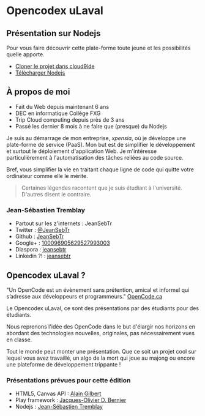 # Opencodex uLaval

## Présentation sur Nodejs
Pour vous faire découvrir cette plate-forme toute jeune et les possibilités quelle apporte.

 * [Cloner le projet dans cloud9ide](http://c9.io/jeansebtr/opencodex-ulaval-0)
 * [Télécharger Nodejs](http://nodejs.org/#download)

## À propos de moi
 * Fait du Web depuis maintenant 6 ans
 * DEC en informatique Collège FXG
 * Trip Cloud computing depuis près de 3 ans
 * Passé les dernier 8 mois à ne faire que (presque) du Nodejs

Je suis au démarrage de mon entreprise, _xpensia_, où je développe une plate-forme de service (PaaS).
Mon but est de simplifier le développement et surtout le déploiement d'application Web.
Je m'intéresse particulièrement à l'automatisation des tâches reliées au code source.

Bref, vous simplifier la vie en traitant chaque ligne de code qui quitte votre ordinateur comme elle le mérite.


> Certaines légendes racontent que je suis étudiant à l'université. D'autres disent le contraire.

### Jean-Sébastien Tremblay
 * Partout sur les z'internets : JeanSebTr
 * Twitter : [@JeanSebTr](https://twitter.com/JeanSebTr)
 * Github : [JeanSebTr](https://github.com/JeanSebTr)
 * Google+ : [100096905629527993003](https://plus.google.com/u/0/100096905629527993003/posts)
 * Diaspora : [jeansebtr](https://joindiaspora.com/u/jeansebtr)
 * Linkedin ?! : [jeansebtr](http://www.linkedin.com/in/jeansebtr)


## Opencodex uLaval ?

"Un OpenCode est un évènement sans prétention, amical et informel qui s’adresse aux développeurs et programmeurs." [OpenCode.ca](http://opencode.ca/)

Le Opencodex uLaval, ce sont des présentations par des étudiants pour des étudiants.

Nous reprenons l'idée des OpenCode dans le but d'élargir nos horizons en abordant des technologies nouvelles, originales, pas nécessairement vues en classe.

Tout le monde peut monter une présentation. Que ce soit un projet cool sur lequel vous avez travaillé, un algo de la mort qui joue au majong ou encore une plateforme de développement trippante !

### Présentations prévues pour cette édition
 * HTML5, Canvas API : [Alain Gilbert](https://github.com/alaingilbert)
 * Play framework : [Jacques-Olivier D. Bernier](https://github.com/jackdbernier)
 * Nodejs : [Jean-Sébastien Tremblay](https://github.com/JeanSebTr)
